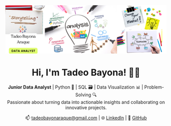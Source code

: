 <div id="header" align="center">
  <img decoding="async" src="Grey Geometric Business LinkedIn Banner GitHub.png" alt="Banner" />
  <h1>Hi, I'm Tadeo Bayona! 🧑‍💻</h1>
  <p>
    <strong>Junior Data Analyst</strong> | Python 🐍 | SQL 🗃️ | Data Visualization 📊 | Problem-Solving 🔍 <br>
    Passionate about turning data into actionable insights and collaborating on innovative projects.
  </p>
  <p>
    📫 <a href="mailto:tadeobayonaraque@gmail.com">tadeobayonaraque@gmail.com</a> | 🌐 <a href="https://www.linkedin.com/in/tadeobayona">LinkedIn</a> | 🔗 <a href="https://github.com/tadeobayona">GitHub</a>
  </p>
</div>

